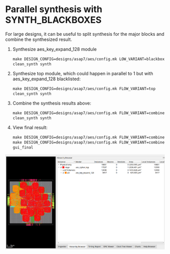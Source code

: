 # Parallel synthesis with SYNTH_BLACKBOXES

For large designs, it can be useful to split synthesis for the
major blocks and combine the synthesized result.

1. Synthesize aes_key_expand_128 module

       make DESIGN_CONFIG=designs/asap7/aes/config.mk LOW_VARIANT=blackbox clean_synth synth
2. Synthesize top module, which could happen in parallel to 1 but with aes_key_expand_128 blacklisted:

       make DESIGN_CONFIG=designs/asap7/aes/config.mk FLOW_VARIANT=top clean_synth synth
3. Combine the synthesis results above:

       make DESIGN_CONFIG=designs/asap7/aes/config.mk FLOW_VARIANT=combine clean_synth synth

4. View final result:

       make DESIGN_CONFIG=designs/asap7/aes/config.mk FLOW_VARIANT=combine
       make DESIGN_CONFIG=designs/asap7/aes/config.mk FLOW_VARIANT=combine gui_final

![alt text](final.png)